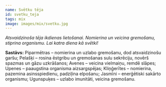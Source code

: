 ```yaml
---
name: Svētku tēja
id: svetku_teja
tags: mix
image: images/mix/svetku.jpg
---
```

*Atsvaidzinoša tēja ikdienas lietošanai. Nomierina un veicina gremošanu, stiprina organismu. Lai katra diena kā svētki!*

**Sastāvs:**
Piparmētras – nomierina un uzlabo gremošanu, dod atsvaidzinošu garšu;
Pelašķi – rosina ēstgribu un gremošanas sulu sekrēciju, novērš spazmas un gāzu uzkrāšanos;
Avenes – veicina vielmaiņu, remdē slāpes;
Upenes – paaugstina organisma aizsargspējas;
Kliņģerītes – nomierina, pazemina asinsspiedienu, padziļina elpošanu;
Jasmīni – enerģētiski sakārto organismu;
Ugunspuķes – uzlabo imunitāti, veicina gremošanu.